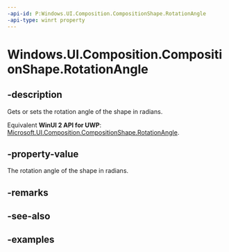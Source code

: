 ```yaml
---
-api-id: P:Windows.UI.Composition.CompositionShape.RotationAngle
-api-type: winrt property
---
```


<!-- Property syntax.
public float RotationAngle { get;  set; }
-->

# Windows.UI.Composition.CompositionShape.RotationAngle

## -description

Gets or sets the rotation angle of the shape in radians.

Equivalent **WinUI 2 API for UWP**: [Microsoft.UI.Composition.CompositionShape.RotationAngle](/windows/winui/api/microsoft.ui.composition.compositionshape.rotationangle).

## -property-value

The rotation angle of the shape in radians.

## -remarks

## -see-also

## -examples


